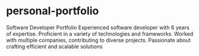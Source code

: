 # personal-portfolio
Software Developer Portfolio  Experienced software developer with 6 years of expertise. Proficient in a variety of technologies and frameworks. Worked with multiple companies, contributing to diverse projects. Passionate about crafting efficient and scalable solutions
